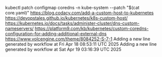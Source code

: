 kubectl patch configmap coredns -n kube-system --patch "$(cat core.yaml)"
https://blog.codacy.com/add-a-custom-host-to-kubernetes
https://devopstales.github.io/kubernetes/k8s-custom-host/
https://kubernetes.io/docs/tasks/administer-cluster/dns-custom-nameservers/
https://platform9.com/kb/kubernetes/custom-coredns-configuration-for-adding-additional-external-dns
https://www.volcengine.com/theme/8084252-S-7-1
Adding a new line generated by workflow at Fri Apr 18 08:53:11 UTC 2025
Adding a new line generated by workflow at Sat Apr 19 03:16:39 UTC 2025

